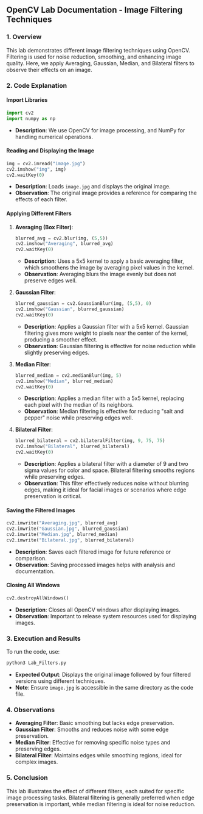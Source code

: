 ## OpenCV Lab Documentation - Image Filtering Techniques

### 1. **Overview**
This lab demonstrates different image filtering techniques using OpenCV. Filtering is used for noise reduction, smoothing, and enhancing image quality. Here, we apply Averaging, Gaussian, Median, and Bilateral filters to observe their effects on an image.

### 2. **Code Explanation**

#### Import Libraries
```python
import cv2
import numpy as np
```
- **Description**: We use OpenCV for image processing, and NumPy for handling numerical operations.

#### Reading and Displaying the Image
```python
img = cv2.imread("image.jpg")
cv2.imshow("img", img)
cv2.waitKey(0)
```
- **Description**: Loads `image.jpg` and displays the original image.
- **Observation**: The original image provides a reference for comparing the effects of each filter.

#### Applying Different Filters
1. **Averaging (Box Filter)**:
   ```python
   blurred_avg = cv2.blur(img, (5,5))
   cv2.imshow("Averaging", blurred_avg)
   cv2.waitKey(0)
   ```
   - **Description**: Uses a 5x5 kernel to apply a basic averaging filter, which smoothens the image by averaging pixel values in the kernel.
   - **Observation**: Averaging blurs the image evenly but does not preserve edges well.

2. **Gaussian Filter**:
   ```python
   blurred_gaussian = cv2.GaussianBlur(img, (5,5), 0)
   cv2.imshow("Gaussian", blurred_gaussian)
   cv2.waitKey(0)
   ```
   - **Description**: Applies a Gaussian filter with a 5x5 kernel. Gaussian filtering gives more weight to pixels near the center of the kernel, producing a smoother effect.
   - **Observation**: Gaussian filtering is effective for noise reduction while slightly preserving edges.

3. **Median Filter**:
   ```python
   blurred_median = cv2.medianBlur(img, 5)
   cv2.imshow("Median", blurred_median)
   cv2.waitKey(0)
   ```
   - **Description**: Applies a median filter with a 5x5 kernel, replacing each pixel with the median of its neighbors.
   - **Observation**: Median filtering is effective for reducing "salt and pepper" noise while preserving edges well.

4. **Bilateral Filter**:
   ```python
   blurred_bilateral = cv2.bilateralFilter(img, 9, 75, 75)
   cv2.imshow("Bilateral", blurred_bilateral)
   cv2.waitKey(0)
   ```
   - **Description**: Applies a bilateral filter with a diameter of 9 and two sigma values for color and space. Bilateral filtering smooths regions while preserving edges.
   - **Observation**: This filter effectively reduces noise without blurring edges, making it ideal for facial images or scenarios where edge preservation is critical.

#### Saving the Filtered Images
```python
cv2.imwrite("Averaging.jpg", blurred_avg)
cv2.imwrite("Gaussian.jpg", blurred_gaussian)
cv2.imwrite("Median.jpg", blurred_median)
cv2.imwrite("Bilateral.jpg", blurred_bilateral)
```
- **Description**: Saves each filtered image for future reference or comparison.
- **Observation**: Saving processed images helps with analysis and documentation.

#### Closing All Windows
```python
cv2.destroyAllWindows()
```
- **Description**: Closes all OpenCV windows after displaying images.
- **Observation**: Important to release system resources used for displaying images.

### 3. **Execution and Results**
To run the code, use:
```bash
python3 Lab_Filters.py
```
- **Expected Output**: Displays the original image followed by four filtered versions using different techniques.
- **Note**: Ensure `image.jpg` is accessible in the same directory as the code file.

### 4. **Observations**
- **Averaging Filter**: Basic smoothing but lacks edge preservation.
- **Gaussian Filter**: Smooths and reduces noise with some edge preservation.
- **Median Filter**: Effective for removing specific noise types and preserving edges.
- **Bilateral Filter**: Maintains edges while smoothing regions, ideal for complex images.

### 5. **Conclusion**
This lab illustrates the effect of different filters, each suited for specific image processing tasks. Bilateral filtering is generally preferred when edge preservation is important, while median filtering is ideal for noise reduction.

